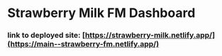 # Strawberry Milk FM Dashboard
### link to deployed site: [https://strawberry-milk.netlify.app/](https://main--strawberry-fm.netlify.app/)
